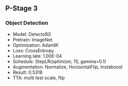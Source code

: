 ## P-Stage 3
### Object Detection

- Model: DetectoRS
- Pretrain: ImageNet
- Optimization: AdamW
- Loss: CrossEntropy
- Learning late: 1.00E-04
- Schedule:	StepLR(optimizer, 15, gamma=0.1)
- Augmentation: Normalize, HorizontalFlip, Instaboost
- Result: 0.5318
- TTA: multi test scale, flip